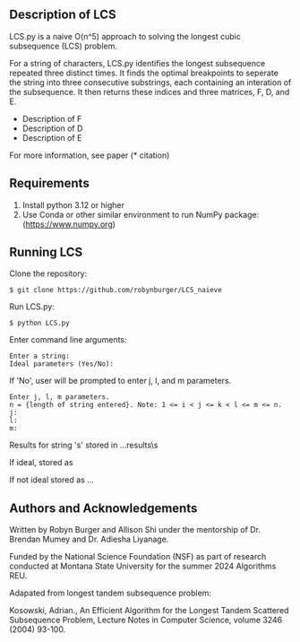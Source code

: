 ## Description of LCS

LCS.py is a naive O(n^5) approach to solving the longest cubic subsequence 
(LCS) problem. 

For a string of characters, LCS.py identifies the longest subsequence repeated 
three distinct times. It finds the optimal breakpoints to seperate the string 
into three consecutive substrings, each containing an interation of the 
subsequence. It then returns these indices and three matrices, F, D, and E. 

* Description of F
* Description of D
* Description of E

For more information, see paper (* citation)

## Requirements

1. Install python 3.12 or higher
2. Use Conda or other similar environment to run NumPy package:
(https://www.numpy.org)

## Running LCS

Clone the repository: 
```
$ git clone https://github.com/robynburger/LCS_naieve
```

Run LCS.py:
```
$ python LCS.py
```

Enter command line arguments:
```
Enter a string:
Ideal parameters (Yes/No):
```
If 'No', user will be prompted to enter j, l, and m parameters. 
```
Enter j, l, m parameters.
n = {length of string entered}. Note: 1 <= i < j <= k < l <= m <= n.
j:
l:
m:
```

Results for string 's' stored in ...results\s

If ideal, stored as 

If not ideal stored as ...
## Authors and Acknowledgements 

Written by Robyn Burger and Allison Shi under the mentorship of 
Dr. Brendan Mumey and Dr. Adiesha Liyanage. 

Funded by the National Science Foundation (NSF) as part of research conducted 
at Montana State University for the summer 2024 Algorithms REU. 

Adapated from longest tandem subsequence problem:   

Kosowski, Adrian., An Efficient Algorithm for the Longest Tandem
Scattered Subsequence Problem,  Lecture Notes in Computer Science, volume 3246 
(2004) 93-100.

